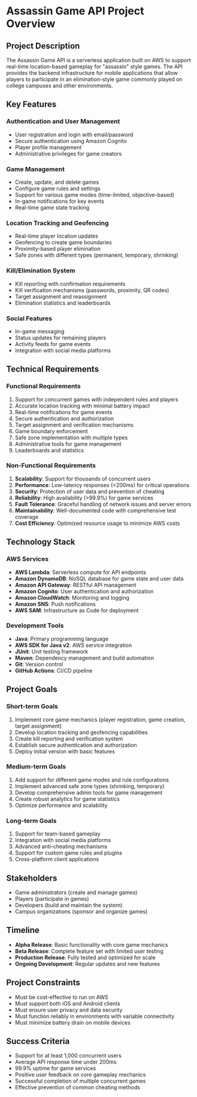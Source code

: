 # Assassin Game API Project Overview

## Project Description
The Assassin Game API is a serverless application built on AWS to support real-time location-based gameplay for "assassin" style games. The API provides the backend infrastructure for mobile applications that allow players to participate in an elimination-style game commonly played on college campuses and other environments.

## Key Features

### Authentication and User Management
- User registration and login with email/password
- Secure authentication using Amazon Cognito
- Player profile management
- Administrative privileges for game creators

### Game Management
- Create, update, and delete games
- Configure game rules and settings
- Support for various game modes (time-limited, objective-based)
- In-game notifications for key events
- Real-time game state tracking

### Location Tracking and Geofencing
- Real-time player location updates
- Geofencing to create game boundaries
- Proximity-based player elimination
- Safe zones with different types (permanent, temporary, shrinking)

### Kill/Elimination System
- Kill reporting with confirmation requirements
- Kill verification mechanisms (passwords, proximity, QR codes)
- Target assignment and reassignment
- Elimination statistics and leaderboards

### Social Features
- In-game messaging
- Status updates for remaining players
- Activity feeds for game events
- Integration with social media platforms

## Technical Requirements

### Functional Requirements
1. Support for concurrent games with independent rules and players
2. Accurate location tracking with minimal battery impact
3. Real-time notifications for game events
4. Secure authentication and authorization
5. Target assignment and verification mechanisms
6. Game boundary enforcement
7. Safe zone implementation with multiple types
8. Administrative tools for game management
9. Leaderboards and statistics

### Non-Functional Requirements
1. **Scalability**: Support for thousands of concurrent users
2. **Performance**: Low-latency responses (<200ms) for critical operations
3. **Security**: Protection of user data and prevention of cheating
4. **Reliability**: High availability (>99.9%) for game services
5. **Fault Tolerance**: Graceful handling of network issues and server errors
6. **Maintainability**: Well-documented code with comprehensive test coverage
7. **Cost Efficiency**: Optimized resource usage to minimize AWS costs

## Technology Stack

### AWS Services
- **AWS Lambda**: Serverless compute for API endpoints
- **Amazon DynamoDB**: NoSQL database for game state and user data
- **Amazon API Gateway**: RESTful API management
- **Amazon Cognito**: User authentication and authorization
- **Amazon CloudWatch**: Monitoring and logging
- **Amazon SNS**: Push notifications
- **AWS SAM**: Infrastructure as Code for deployment

### Development Tools
- **Java**: Primary programming language
- **AWS SDK for Java v2**: AWS service integration
- **JUnit**: Unit testing framework
- **Maven**: Dependency management and build automation
- **Git**: Version control
- **GitHub Actions**: CI/CD pipeline

## Project Goals

### Short-term Goals
1. Implement core game mechanics (player registration, game creation, target assignment)
2. Develop location tracking and geofencing capabilities
3. Create kill reporting and verification system
4. Establish secure authentication and authorization
5. Deploy initial version with basic features

### Medium-term Goals
1. Add support for different game modes and rule configurations
2. Implement advanced safe zone types (shrinking, temporary)
3. Develop comprehensive admin tools for game management
4. Create robust analytics for game statistics
5. Optimize performance and scalability

### Long-term Goals
1. Support for team-based gameplay
2. Integration with social media platforms
3. Advanced anti-cheating mechanisms
4. Support for custom game rules and plugins
5. Cross-platform client applications

## Stakeholders
- Game administrators (create and manage games)
- Players (participate in games)
- Developers (build and maintain the system)
- Campus organizations (sponsor and organize games)

## Timeline
- **Alpha Release**: Basic functionality with core game mechanics
- **Beta Release**: Complete feature set with limited user testing
- **Production Release**: Fully tested and optimized for scale
- **Ongoing Development**: Regular updates and new features

## Project Constraints
- Must be cost-effective to run on AWS
- Must support both iOS and Android clients
- Must ensure user privacy and data security
- Must function reliably in environments with variable connectivity
- Must minimize battery drain on mobile devices

## Success Criteria
- Support for at least 1,000 concurrent users
- Average API response time under 200ms
- 99.9% uptime for game services
- Positive user feedback on core gameplay mechanics
- Successful completion of multiple concurrent games
- Effective prevention of common cheating methods 